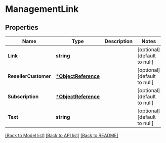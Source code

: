 # ManagementLink

## Properties
Name | Type | Description | Notes
------------ | ------------- | ------------- | -------------
**Link** | **string** |  | [optional] [default to null]
**ResellerCustomer** | [***ObjectReference**](ObjectReference.md) |  | [optional] [default to null]
**Subscription** | [***ObjectReference**](ObjectReference.md) |  | [optional] [default to null]
**Text** | **string** |  | [optional] [default to null]

[[Back to Model list]](../README.md#documentation-for-models) [[Back to API list]](../README.md#documentation-for-api-endpoints) [[Back to README]](../README.md)

